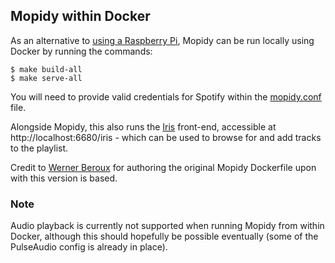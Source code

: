 ## Mopidy within Docker

As an alternative to [using a Raspberry Pi](docs/mopidy_install.md), Mopidy can be run locally using Docker by running the commands:

```
$ make build-all
$ make serve-all
```

You will need to provide valid credentials for Spotify within the [mopidy.conf](mopidy/config/mopidy.conf) file.

Alongside Mopidy, this also runs the [Iris](https://github.com/jaedb/Iris) front-end, accessible at http://localhost:6680/iris - which can be used to browse for and add tracks to the playlist.

Credit to [Werner Beroux](https://github.com/wernight/docker-mopidy) for authoring the original Mopidy Dockerfile upon with this version is based.

### Note

Audio playback is currently not supported when running Mopidy from within Docker, although this should hopefully be possible eventually (some of the PulseAudio config is already in place).
